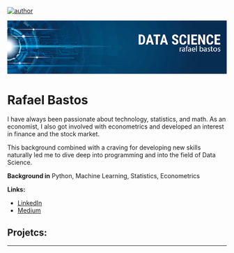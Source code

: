 [![author](https://img.shields.io/badge/author-rrbastos-orange)](https://www.linkedin.com/in/rrbastos/) 

<p align="center">
  <img src="github_cover.png" >
</p>

# Rafael Bastos
I have always been passionate about technology, statistics, and math. As an economist, I also got involved with econometrics and developed an interest in finance and the stock market.

This background combined with a craving for developing new skills naturally led me to dive deep into programming and into the field of Data Science.

**Background in** Python, Machine Learning, Statistics, Econometrics

**Links:**
* [LinkedIn](https://www.linkedin.com/in/rrbastos/)
* [Medium](https://medium.com/@rafa.bastos)


## Projetcs:


---




